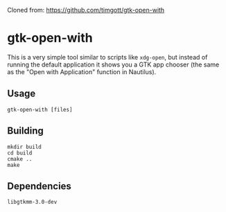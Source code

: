 

Cloned from: https://github.com/timgott/gtk-open-with


# gtk-open-with

This is a very simple tool similar to scripts like `xdg-open`, but instead of running the default application it shows you a GTK app chooser (the same as the "Open with Application" function in Nautilus).

## Usage

```
gtk-open-with [files]
```

## Building

```
mkdir build
cd build
cmake ..
make
```

## Dependencies
```
libgtkmm-3.0-dev
```
